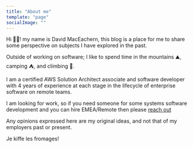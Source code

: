 ```yaml
---
title: "About me"
template: "page"
socialImage: ""
---
```


Hi 👋🏻! my name is David MacEachern, this blog is a place for me to share some perspective on subjects I have explored in the past.

Outside of working on software; I like to spend time in the mountains ⛰️, camping ⛺, and climbing 🧗. 

I am a certified AWS Solution Architect associate and software developer with 4 years of experience at each stage in the lifecycle of enterprise software on remote teams.

I am looking for work, so if you need someone for some systems software development and you can hire EMEA/Remote then please [reach out](https://www.linkedin.com/in/david-maceachern-35943440/)

Any opinions expressed here are my original ideas, and not that of my employers past or present. 

Je kiffe les fromages!